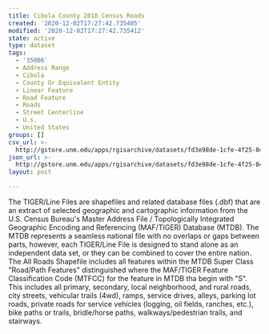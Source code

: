 ```yaml
---
title: Cibola County 2010 Census Roads
created: '2020-12-02T17:27:42.735405'
modified: '2020-12-02T17:27:42.735412'
state: active
type: dataset
tags:
  - '35006'
  - Address Range
  - Cibola
  - County Or Equivalent Entity
  - Linear Feature
  - Road Feature
  - Roads
  - Street Centerline
  - U.s.
  - United States
groups: []
csv_url: >-
  http://gstore.unm.edu/apps/rgisarchive/datasets/fd3e98de-1cfe-4f25-8444-5ea038aae09e/tl_2010_35006_roads.derived.csv
json_url: >-
  http://gstore.unm.edu/apps/rgisarchive/datasets/fd3e98de-1cfe-4f25-8444-5ea038aae09e/tl_2010_35006_roads.derived.json
layout: post

---
```

The TIGER/Line Files are shapefiles and related database files (.dbf) that are an extract of selected geographic and cartographic information from the U.S. Census Bureau's Master Address File / Topologically Integrated Geographic Encoding and Referencing (MAF/TIGER) Database (MTDB).  The MTDB represents a seamless national file with no overlaps or gaps between parts, however, each TIGER/Line File is designed to stand alone as an independent data set, or they can be combined to cover the entire nation.  The All Roads Shapefile includes all features within the MTDB Super Class "Road/Path Features" distinguished where the MAF/TIGER Feature Classification Code (MTFCC) for the feature in MTDB tha begin with "S".  This includes all primary, secondary, local neighborhood, and rural roads, city streets, vehicular trails (4wd), ramps, service drives, alleys, parking lot roads, private roads for service vehicles (logging, oil fields, ranches, etc.), bike paths or trails, bridle/horse paths, walkways/pedestrian trails, and stairways.  

